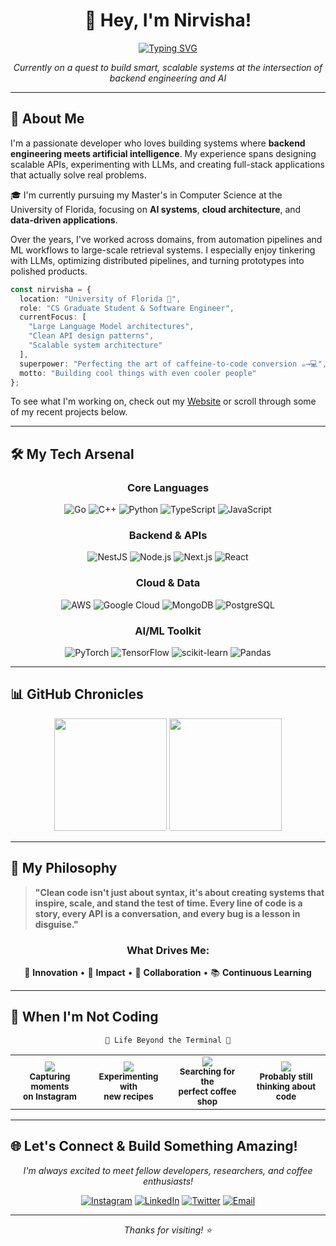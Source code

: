 <div align="center">

# 👋 Hey, I'm Nirvisha!

[![Typing SVG](https://readme-typing-svg.demolab.com?font=Fira+Code&size=20&duration=2000&pause=1000&color=00D9FF&center=true&vCenter=true&multiline=true&width=550&height=80&repeat=false&lines=CS+Grad+Student+%F0%9F%8E%93+%7C+Software+Engineer;Building+intelligent+systems+%F0%9F%A4%96)](https://git.io/typing-svg)

*Currently on a quest to build smart, scalable systems at the intersection of backend engineering and AI*

</div>

---

## 🚀 About Me

I'm a passionate developer who loves building systems where **backend engineering meets artificial intelligence**. My experience spans designing scalable APIs, experimenting with LLMs, and creating full-stack applications that actually solve real problems.

🎓 I'm currently pursuing my Master's in Computer Science at the University of Florida, focusing on **AI systems**, **cloud architecture**, and **data-driven applications**.

Over the years, I've worked across domains, from automation pipelines and ML workflows to large-scale retrieval systems. I especially enjoy tinkering with LLMs, optimizing distributed pipelines, and turning prototypes into polished products.

```typescript
const nirvisha = {
  location: "University of Florida 🐊",
  role: "CS Graduate Student & Software Engineer",
  currentFocus: [
    "Large Language Model architectures",
    "Clean API design patterns", 
    "Scalable system architecture"
  ],
  superpower: "Perfecting the art of caffeine-to-code conversion ☕→💻",
  motto: "Building cool things with even cooler people"
};
```

To see what I'm working on, check out my [Website](#) or scroll through some of my recent projects below.

---

## 🛠️ My Tech Arsenal

<div align="center">

### **Core Languages**
![Go](https://img.shields.io/badge/Go-00ADD8?style=for-the-badge&logo=go&logoColor=white)
![C++](https://img.shields.io/badge/C++-00599C?style=for-the-badge&logo=c%2B%2B&logoColor=white)
![Python](https://img.shields.io/badge/Python-3776AB?style=for-the-badge&logo=python&logoColor=white)
![TypeScript](https://img.shields.io/badge/TypeScript-007ACC?style=for-the-badge&logo=typescript&logoColor=white)
![JavaScript](https://img.shields.io/badge/JavaScript-F7DF1E?style=for-the-badge&logo=javascript&logoColor=black)

### **Backend & APIs**
![NestJS](https://img.shields.io/badge/NestJS-E0234E?style=for-the-badge&logo=nestjs&logoColor=white)
![Node.js](https://img.shields.io/badge/Node.js-339933?style=for-the-badge&logo=node.js&logoColor=white)
![Next.js](https://img.shields.io/badge/Next.js-000000?style=for-the-badge&logo=next.js&logoColor=white)
![React](https://img.shields.io/badge/React-20232A?style=for-the-badge&logo=react&logoColor=61DAFB)

### **Cloud & Data**
![AWS](https://img.shields.io/badge/AWS-FF9900?style=for-the-badge&logo=amazon-aws&logoColor=white)
![Google Cloud](https://img.shields.io/badge/Google%20Cloud-4285F4?style=for-the-badge&logo=google-cloud&logoColor=white)
![MongoDB](https://img.shields.io/badge/MongoDB-4EA94B?style=for-the-badge&logo=mongodb&logoColor=white)
![PostgreSQL](https://img.shields.io/badge/PostgreSQL-316192?style=for-the-badge&logo=postgresql&logoColor=white)

### **AI/ML Toolkit**
![PyTorch](https://img.shields.io/badge/PyTorch-EE4C2C?style=for-the-badge&logo=pytorch&logoColor=white)
![TensorFlow](https://img.shields.io/badge/TensorFlow-FF6F00?style=for-the-badge&logo=tensorflow&logoColor=white)
![scikit-learn](https://img.shields.io/badge/scikit--learn-F7931E?style=for-the-badge&logo=scikit-learn&logoColor=white)
![Pandas](https://img.shields.io/badge/Pandas-150458?style=for-the-badge&logo=pandas&logoColor=white)

</div>

---

## 📊 GitHub Chronicles

<div align="center">
  <img height="180em" src="https://github-readme-stats.vercel.app/api?username=Nirvisha82&show_icons=true&theme=tokyonight&include_all_commits=true&count_private=true&hide_border=true"/>
  <img height="180em" src="https://github-readme-stats.vercel.app/api/top-langs/?username=Nirvisha82&layout=compact&langs_count=8&theme=tokyonight&hide_border=true"/>
</div>

---

## 🌟 My Philosophy

> **"Clean code isn't just about syntax, it's about creating systems that inspire, scale, and stand the test of time. Every line of code is a story, every API is a conversation, and every bug is a lesson in disguise."**

<div align="center">

### **What Drives Me:**
🚀 **Innovation** • 🎯 **Impact** • 🤝 **Collaboration** • 📚 **Continuous Learning**

</div>

---

## 🎨 When I'm Not Coding

<div align="center">

```
🌸 Life Beyond the Terminal 🌸
```

</div>

<div align="center">
<table>
<tr>
<td align="center" width="25%">
<img src="https://img.shields.io/badge/📸-Photography-ff69b4?style=for-the-badge&logoColor=white" />
<br><sub><b>Capturing moments<br>on Instagram</b></sub>
</td>
<td align="center" width="25%">
<img src="https://img.shields.io/badge/🍳-Cooking-32cd32?style=for-the-badge&logoColor=white" />
<br><sub><b>Experimenting with<br>new recipes</b></sub>
</td>
<td align="center" width="25%">
<img src="https://img.shields.io/badge/☕-Coffee_Hunt-8b4513?style=for-the-badge&logoColor=white" />
<br><sub><b>Searching for the<br>perfect coffee shop</b></sub>
</td>
<td align="center" width="25%">
<img src="https://img.shields.io/badge/🧠-Thinking-9370db?style=for-the-badge&logoColor=white" />
<br><sub><b>Probably still<br>thinking about code</b></sub>
</td>
</tr>
</table>
</div>

---

## 🌐 Let's Connect & Build Something Amazing!

<div align="center">

*I'm always excited to meet fellow developers, researchers, and coffee enthusiasts!*

[![Instagram](https://img.shields.io/badge/Instagram-E4405F?style=for-the-badge&logo=instagram&logoColor=white)](https://instagram.com/__nirvisha_)
[![LinkedIn](https://img.shields.io/badge/LinkedIn-0077B5?style=for-the-badge&logo=linkedin&logoColor=white)](https://linkedin.com/in/nirvishasoni)
[![Twitter](https://img.shields.io/badge/Twitter-1DA1F2?style=for-the-badge&logo=twitter&logoColor=white)](https://x.com/nirvishaaa)
[![Email](https://img.shields.io/badge/Email-D14836?style=for-the-badge&logo=gmail&logoColor=white)](mailto:nsoni@ufl.edu)

</div>

---

<div align="center">

*Thanks for visiting! ⭐*

</div>
